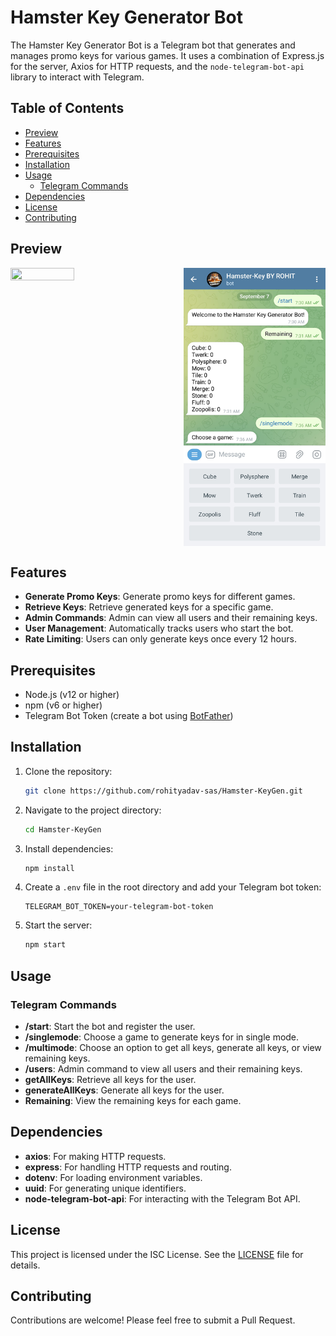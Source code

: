 # Hamster Key Generator Bot

The Hamster Key Generator Bot is a Telegram bot that generates and manages promo keys for various games. It uses a combination of Express.js for the server, Axios for HTTP requests, and the `node-telegram-bot-api` library to interact with Telegram.

## Table of Contents

- [Preview](#preview)
- [Features](#features)
- [Prerequisites](#prerequisites)
- [Installation](#installation)
- [Usage](#usage)
  - [Telegram Commands](#telegram-commands)
- [Dependencies](#dependencies)
- [License](#license)
- [Contributing](#contributing)

## Preview

<div style="display:flex; justify-content:space-between">
  <img src="./assets/preview1.png?raw=true" height="100%" width="45%"/> &nbsp;&nbsp;&nbsp;&nbsp;&nbsp;&nbsp;&nbsp;&nbsp;&nbsp;&nbsp;&nbsp
  <img src="./assets/preview2.png?raw=true" height="100%" width="45%"/>
</div>

## Features

- **Generate Promo Keys**: Generate promo keys for different games.
- **Retrieve Keys**: Retrieve generated keys for a specific game.
- **Admin Commands**: Admin can view all users and their remaining keys.
- **User Management**: Automatically tracks users who start the bot.
- **Rate Limiting**: Users can only generate keys once every 12 hours.

## Prerequisites

- Node.js (v12 or higher)
- npm (v6 or higher)
- Telegram Bot Token (create a bot using [BotFather](https://core.telegram.org/bots#botfather))

## Installation

1. Clone the repository:
    ```sh
    git clone https://github.com/rohityadav-sas/Hamster-KeyGen.git
    ```

2. Navigate to the project directory:
    ```sh
    cd Hamster-KeyGen
    ```

2. Install dependencies:
    ```sh
    npm install
    ```

3. Create a `.env` file in the root directory and add your Telegram bot token:
    ```env
    TELEGRAM_BOT_TOKEN=your-telegram-bot-token
    ```

4. Start the server:
    ```sh
    npm start
    ```

## Usage

### Telegram Commands

- **/start**: Start the bot and register the user.
- **/singlemode**: Choose a game to generate keys for in single mode.
- **/multimode**: Choose an option to get all keys, generate all keys, or view remaining keys.
- **/users**: Admin command to view all users and their remaining keys.
- **getAllKeys**: Retrieve all keys for the user.
- **generateAllKeys**: Generate all keys for the user.
- **Remaining**: View the remaining keys for each game.

## Dependencies

- **axios**: For making HTTP requests.
- **express**: For handling HTTP requests and routing.
- **dotenv**: For loading environment variables.
- **uuid**: For generating unique identifiers.
- **node-telegram-bot-api**: For interacting with the Telegram Bot API.

## License

This project is licensed under the ISC License. See the [LICENSE](./LICENSE) file for details.

## Contributing

Contributions are welcome! Please feel free to submit a Pull Request.
